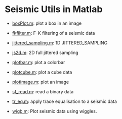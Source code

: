 Seismic Utils in Matlab
========================

- [boxPlot.m](https://github.com/nicklinyi/seismic_utils/tree/master/boxPlot.m): plot a box in an image

- [fkfilter.m](https://github.com/nicklinyi/seismic_utils/tree/master/fkfilter.m): F-K filtering of a seismic data

- [jittered_sampling.m](https://github.com/nicklinyi/seismic_utils/tree/master/jittered_sampling.m): 1D JITTERED_SAMPLING

- [js2d.m](https://github.com/nicklinyi/seismic_utils/tree/master/js2d.m): 2D full jittered sampling

- [plotbar.m](https://github.com/nicklinyi/seismic_utils/tree/master/plotbar.m): plot a colorbar

- [plotcube.m](https://github.com/nicklinyi/seismic_utils/tree/master/plotcube.m): plot a cube data

- [plotimage.m](https://github.com/nicklinyi/seismic_utils/tree/master/plotimage.m): plot an image

- [sf_read.m](https://github.com/nicklinyi/seismic_utils/tree/master/sf_read.m): read a binary data

- [tr_eq.m](https://github.com/nicklinyi/seismic_utils/tree/master/tr_eq.m): apply trace equalisation to a seismic data

- [wigb.m](https://github.com/nicklinyi/seismic_utils/tree/master/wigb.m): Plot seismic data using wiggles.





